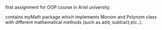 first assignment for OOP course in Ariel university.

contains myMath package which implements Monom and Polynom class with different mathematical methods (such as add, subtract,etc..).
